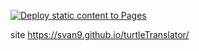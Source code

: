 [![Deploy static content to Pages](https://github.com/svan9/turtleTranslator/actions/workflows/static.yml/badge.svg)](https://github.com/svan9/turtleTranslator/actions/workflows/static.yml)

site https://svan9.github.io/turtleTranslator/
